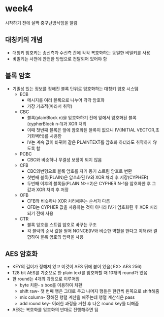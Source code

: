 # week4
시작하기 전에 살짝 중구난방식임을 알림
## 대칭키의 개념
* 대칭키 암호키는 송신측과 수신측 간에 각각 복호화하는 동일한 비밀키를 사용
* 비밀키는 사전에 안전한 방법으로 전달되어 있어야 함
## 블록 암호
* 기밀성 있는 정보를 정해진 블록 단위로 암호화하는 대칭키 암호 시스템
  * ECB
    * 메시지를 여러 블록으로 나누어 각각 암호화
    * 가장 기초적(따라서 취약)
  * CBC
    * 블록(plainBlock n)을 암호화하기 전에 앞에서 암호화된 블록(cypherBlock n-1)과 XOR 처리
    * 이때 첫번째 블록은 앞에 암호화된 블록이 없으니 IV(INITIAL VECTOR,초기화벡터)를 사용함
    * IV는 계속 값이 바뀌어 같은 PLAINTEXT를 암호화 하더라도 취약하지 않도록 함
  * PCBC
    * CBC와 비슷하나 무결성 보장이 되지 않음
  * CFB
    * CBC의변형으로 블록 암호를 자기 동기 스트림 암호로 변환
    * 첫번째 블록(PLAIN)은 암호화된 IV와 XOR 처리 후 저장(CYPHER)
    * 두번째 이후의 블록들(PLAIN N>=2)은 CYPHER N-1을 암호화한 후 그 값과 XOR 처리 후 저장
  * OFB
    * CFB와 비슷하나 XOR 처리해주는 순서가 다름
    * OFB는 CYPHER 값을 사용하는 것이 아니라 IV가 암호화된 후  XOR 처리되기 전에 사용 
  * CTR
    * 블록 암호를 스트림 암호로 바꾸는 구조
    * 각 블럭의 순서 값을 얻어 NONCE(IV와 비슷한 역할을 한다고 이해)와 결합하여 블록 암호의 입력을 사용
## AES 암호화
* KEY의 길이가 정해져 있고 이것이 AES 뒤에 붙어 있음( EX> AES 256)
* 128 bit AES를 기준으로 한 plain text를 암호화할 때 10개의 round가 있음
* 한 round는 4개의 과정으로 이루어짐
  * byte 치환- s box를 이용하여 치환
  * shift raw- 첫 번째 행은 그대로 두고 나머지 행들은 한칸씩 왼쪽으로 shift해줌
  * mix column- 정해진 행렬 계산을 해주는데 행렬 계산식은 pass
  * add round key- 이러한 과정을 거친 후 나온 round key를 더해줌
* AES는 복호화를 암호화의 반대로 진행해주면 됨
